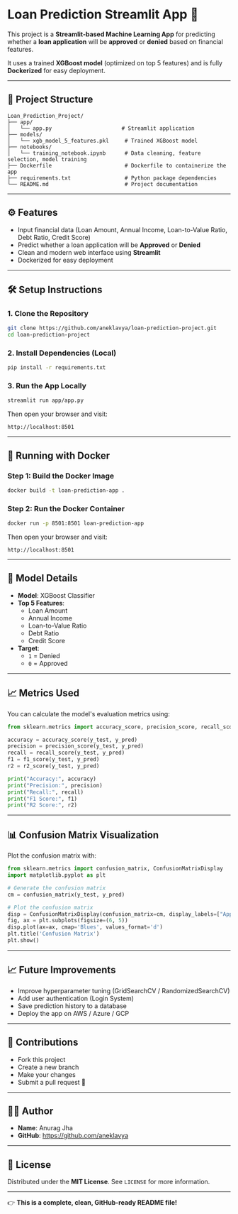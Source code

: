 # Loan Prediction Streamlit App 🚀

This project is a **Streamlit-based Machine Learning App** for predicting whether a **loan application** will be **approved** or **denied** based on financial features.

It uses a trained **XGBoost model** (optimized on top 5 features) and is fully **Dockerized** for easy deployment.

---

## 📂 Project Structure

```text
Loan_Prediction_Project/
├── app/
│   └── app.py                      # Streamlit application
├── models/
│   └── xgb_model_5_features.pkl     # Trained XGBoost model
├── notebooks/
│   └── training_notebook.ipynb      # Data cleaning, feature selection, model training
├── Dockerfile                       # Dockerfile to containerize the app
├── requirements.txt                 # Python package dependencies
└── README.md                        # Project documentation
```

---

## ⚙️ Features

- Input financial data (Loan Amount, Annual Income, Loan-to-Value Ratio, Debt Ratio, Credit Score)
- Predict whether a loan application will be **Approved** or **Denied**
- Clean and modern web interface using **Streamlit**
- Dockerized for easy deployment

---

## 🛠️ Setup Instructions

### 1. Clone the Repository

```bash
git clone https://github.com/aneklavya/loan-prediction-project.git
cd loan-prediction-project
```

### 2. Install Dependencies (Local)

```bash
pip install -r requirements.txt
```

### 3. Run the App Locally

```bash
streamlit run app/app.py
```

Then open your browser and visit:

```
http://localhost:8501
```

---

## 🐳 Running with Docker

### Step 1: Build the Docker Image

```bash
docker build -t loan-prediction-app .
```

### Step 2: Run the Docker Container

```bash
docker run -p 8501:8501 loan-prediction-app
```

Then open your browser and visit:

```
http://localhost:8501
```

---

## 🎯 Model Details

- **Model**: XGBoost Classifier
- **Top 5 Features**:
  - Loan Amount
  - Annual Income
  - Loan-to-Value Ratio
  - Debt Ratio
  - Credit Score
- **Target**:
  - `1` = Denied
  - `0` = Approved

---

## 📈 Metrics Used

You can calculate the model's evaluation metrics using:

```python
from sklearn.metrics import accuracy_score, precision_score, recall_score, f1_score, r2_score

accuracy = accuracy_score(y_test, y_pred)
precision = precision_score(y_test, y_pred)
recall = recall_score(y_test, y_pred)
f1 = f1_score(y_test, y_pred)
r2 = r2_score(y_test, y_pred)

print("Accuracy:", accuracy)
print("Precision:", precision)
print("Recall:", recall)
print("F1 Score:", f1)
print("R2 Score:", r2)
```

---

## 📊 Confusion Matrix Visualization

Plot the confusion matrix with:

```python
from sklearn.metrics import confusion_matrix, ConfusionMatrixDisplay
import matplotlib.pyplot as plt

# Generate the confusion matrix
cm = confusion_matrix(y_test, y_pred)

# Plot the confusion matrix
disp = ConfusionMatrixDisplay(confusion_matrix=cm, display_labels=["Approved (0)", "Denied (1)"])
fig, ax = plt.subplots(figsize=(6, 5))
disp.plot(ax=ax, cmap='Blues', values_format='d')
plt.title('Confusion Matrix')
plt.show()
```

---

## 📈 Future Improvements

- Improve hyperparameter tuning (GridSearchCV / RandomizedSearchCV)
- Add user authentication (Login System)
- Save prediction history to a database
- Deploy the app on AWS / Azure / GCP

---

## 🤝 Contributions

- Fork this project
- Create a new branch
- Make your changes
- Submit a pull request 🚀

---

## 🧑‍💻 Author

- **Name**: Anurag Jha
- **GitHub**: https://github.com/aneklavya

---

## 📜 License

Distributed under the **MIT License**. See `LICENSE` for more information.

---

👉 **This is a complete, clean, GitHub-ready README file!**

